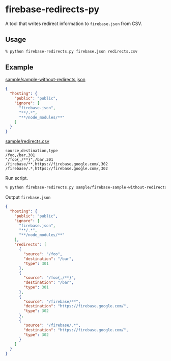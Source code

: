 # firebase-redirects-py

A tool that writes redirect information to `firebase.json` from CSV.

## Usage

```sh
% python firebase-redirects.py firebase.json redirects.csv
```

## Example 

[sample/sample-without-redirects.json](https://github.com/daisuke-t-jp/firebase-redirects-py/blob/master/sample/firebase-sample-without-redirects.json)

```json
{
  "hosting": {
    "public": "public",
    "ignore": [
      "firebase.json",
      "**/.*",
      "**/node_modules/**"
    ]
  }
}
```

[sample/redirects.csv](https://github.com/daisuke-t-jp/firebase-redirects-py/blob/master/sample/redirects.csv)

```csv
source,destination,type
/foo,/bar,301
"/foo{,/**}",/bar,301
/firebase/**,https://firebase.google.com/,302
/firebase/.*,https://firebase.google.com/,302
```

Run script.

```sh
% python firebase-redirects.py sample/firebase-sample-without-redirects.json sample/redirects.csv 
```

Output `firebase.json`

```json
{
  "hosting": {
    "public": "public",
    "ignore": [
      "firebase.json",
      "**/.*",
      "**/node_modules/**"
    ],
    "redirects": [
      {
        "source": "/foo",
        "destination": "/bar",
        "type": 301
      },
      {
        "source": "/foo{,/**}",
        "destination": "/bar",
        "type": 301
      },
      {
        "source": "/firebase/**",
        "destination": "https://firebase.google.com/",
        "type": 302
      },
      {
        "source": "/firebase/.*",
        "destination": "https://firebase.google.com/",
        "type": 302
      }
    ]
  }
}
```
